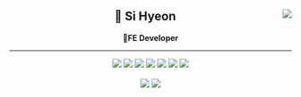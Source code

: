   <div align="center">
  <img align="right" src="https://github-readme-stats.vercel.app/api?username=hey210056&show_icons=true&theme=radical"/>

  ## 👋 Si Hyeon
  🌱**FE Developer**  
  
  ---

<img src="https://img.shields.io/badge/HTML5-E34F26?style=flat-square&logo=HTML5&logoColor=white"/>  
<img src="https://img.shields.io/badge/JavaScript-F7DF1E?style=flat-square&logo=JavaScript&logoColor=white"/>
<img src="https://img.shields.io/badge/CSS3-1572B6?style=flat-square&logo=CSS3&logoColor=white"/>
<img src="https://img.shields.io/badge/Tailwind CSS-06B6D4?style=flat-square&logo=Tailwind CSS&logoColor=white"/>
<img src="https://img.shields.io/badge/Sass-CC6699?style=flat-square&logo=Sass&logoColor=white"/>
<img src="https://img.shields.io/badge/React-61DAFB?style=flat-square&logo=React&logoColor=white"/>
<img src="https://img.shields.io/badge/Redux-764ABC?style=flat-square&logo=Redux&logoColor=white"/>  
  <br>
  <br>
<a href="https://velog.io/@hey210056"><img src="https://img.shields.io/badge/Velog-20C997?style=flat-square&logo=Velog&logoColor=white"/></a>
<a href="https://diligent-net-a53.notion.site/83dfb0b6c340421092560bc9e833cc0d"><img src="https://img.shields.io/badge/Resume-fff?style=flat-square&logo=Notion&logoColor=black"/></a>
</div>
